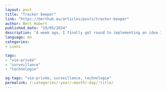 ```yaml
---
layout: post
title: "Tracker beeper"
link: "https://berthub.eu/articles/posts/tracker-beeper"
author: Bert Hubert
published_date: "19/05/2024"
description: "A week ago, I finally got round to implementing an idea I’d been toying with for years: what if your computer made a little bit of noise every time it sent data to Google? From studying logs, I’d long known just how many sites send all your visits and clicks to (at least) Google, but a log that you have to manually create first and then analyze is not very dramatic. You need to work on it and finally you think “well yeah that is a lot”."
language: en
categories:
- Liens

tags:
- "vie-privée"
- "surveillance"
- "technologie"

og-tags: "vie-privée, surveillance, technologie"
permalink: /:categories/:year/:month/:day/:title/
---
```

